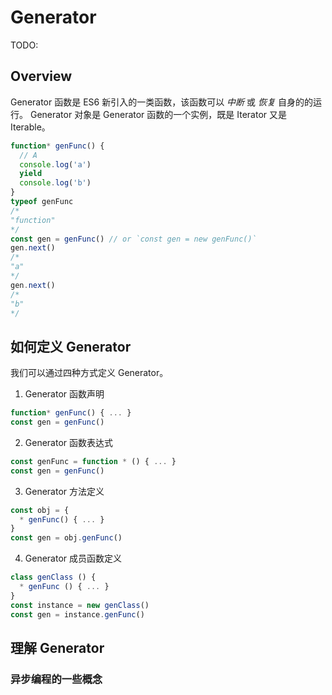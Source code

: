 # Generator

TODO:

## Overview

Generator 函数是 ES6 新引入的一类函数，该函数可以 *中断* 或 *恢复* 自身的的运行。
Generator 对象是 Generator 函数的一个实例，既是 Iterator 又是 Iterable。

```js
function* genFunc() {
  // A
  console.log('a')
  yield
  console.log('b')
}
typeof genFunc
/*
"function"
*/
const gen = genFunc() // or `const gen = new genFunc()`
gen.next()
/*
"a"
*/
gen.next()
/*
"b"
*/
```

## 如何定义 Generator

我们可以通过四种方式定义 Generator。

1. Generator 函数声明

```js
function* genFunc() { ... }
const gen = genFunc()
```

2. Generator 函数表达式

```js
const genFunc = function * () { ... }
const gen = genFunc()
```

3. Generator 方法定义

```js
const obj = {
  * genFunc() { ... }
}
const gen = obj.genFunc()
```

4. Generator 成员函数定义

```js
class genClass () {
  * genFunc () { ... }
}
const instance = new genClass()
const gen = instance.genFunc()
```

## 理解 Generator

### 异步编程的一些概念